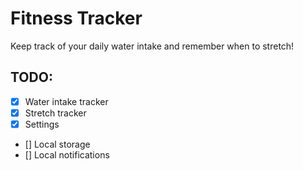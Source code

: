 # Fitness Tracker

Keep track of your daily water intake and remember when to stretch!

## TODO:

- [x] Water intake tracker
- [x] Stretch tracker
- [x] Settings
- [] Local storage
- [] Local notifications
